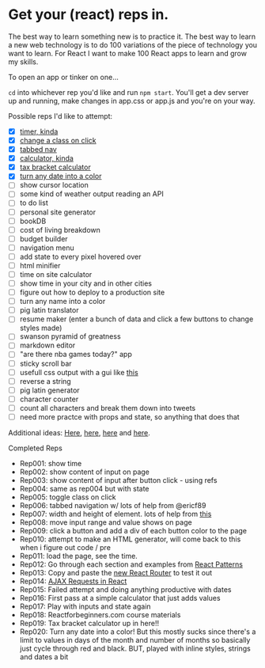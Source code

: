 # Get your (react) reps in.
The best way to learn something new is to practice it. The best way to learn a new web technology is to do 100 variations of the piece of technology you want to learn. For React I want to make 100 React apps to learn and grow my skills.

To open an app or tinker on one...

`cd` into whichever rep you'd like and run `npm start`. You'll get a dev server up and running, make changes in app.css or app.js and you're on your way.

Possible reps I'd like to attempt:
- [x] [timer, kinda](https://github.com/mattjared/reactreps/tree/master/rep001)
- [x] [change a class on click](https://github.com/mattjared/reactreps/tree/master/rep005)
- [x] [tabbed nav](https://github.com/mattjared/reactreps/tree/master/rep006)
- [x] [calculator, kinda](https://github.com/mattjared/reactreps/tree/master/rep011)
- [x] [tax bracket calculator](https://github.com/mattjared/reactreps/tree/master/rep019)
- [x] [turn any date into a color](https://github.com/mattjared/reactreps/tree/master/rep020)
- [ ] show cursor location
- [ ] some kind of weather output reading an API
- [ ] to do list
- [ ] personal site generator
- [ ] bookDB
- [ ] cost of living breakdown
- [ ] budget builder
- [ ] navigation menu
- [ ] add state to every pixel hovered over
- [ ] html minifier
- [ ] time on site calculator
- [ ] show time in your city and in other cities
- [ ] figure out how to deploy to a production site
- [ ] turn any name into a color
- [ ] pig latin translator
- [ ] resume maker (enter a bunch of data and click a few buttons to change styles made)
- [ ] swanson pyramid of greatness
- [ ] markdown editor
- [ ] "are there nba games today?" app
- [ ] sticky scroll bar
- [ ] usefull css output with a gui like [this](http://www.lugolabs.com/caret)
- [ ] reverse a string
- [ ] pig latin generator
- [ ] character counter
- [ ] count all characters and break them down into tweets
- [ ] need more practce with props and state, so anything that does that

Additional ideas: [Here](http://www.dreamincode.net/forums/topic/78802-martyr2s-mega-project-ideas-list/), [here](http://bonsaiden.github.io/JavaScript-Garden/), [here](https://github.com/jlem/WebDevChallenge) and [here](https://www.reddit.com/r/dailyprogrammer).

Completed Reps
- Rep001: show time
- Rep002: show content of input on page
- Rep003: show content of input after button click - using refs
- Rep004: same as rep004 but with state
- Rep005: toggle class on click
- Rep006: tabbed navigation w/ lots of help from @ericf89
- Rep007: width and height of element. lots of help from [this](https://github.com/KyleAMathews/react-component-width-mixin)
- Rep008: move input range and value shows on page
- Rep009: click a button and add a div of each button color to the page
- Rep010: attempt to make an HTML generator, will come back to this when i figure out code / pre
- Rep011: load the page, see the time.
- Rep012: Go through each section and examples from [React Patterns](http://reactpatterns.com/)
- Rep013: Copy and paste the [new React Router](https://github.com/ReactTraining/react-router/releases/tag/v4.0.0-0) to test it out
- Rep014: [AJAX Requests in React](https://daveceddia.com/ajax-requests-in-react/)
- Rep015: Failed attempt and doing anything productive with dates
- Rep016: First pass at a simple calculator that just adds values
- Rep017: Play with inputs and state again
- Rep018: Reactforbeginners.com course materials
- Rep019: Tax bracket calculator up in here!!
- Rep020: Turn any date into a color! But this mostly sucks since there's a limit to values in days of the month and number of months so basically just cycle through red and black. BUT, played with inline styles, strings and dates a bit

